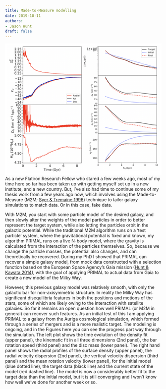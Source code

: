 ```yaml
---
title: Made-to-Measure modelling
date: 2019-10-11
authors:
- Jason Hunt
draft: false
---
```


![img](/fig/2019-10-11.png)
As a new Flatiron Research Fellow who stared a few weeks ago, most of my time here so far has been taken up with getting myself set up in a new institute, and a new country. But, I’ve also had time to continue some of my thesis work from a few years ago now, which involves using the Made-to-Measure (M2M; [Syer & Tremaine 1996](https://ui.adsabs.harvard.edu/abs/1996MNRAS.282..223S/abstract)) technique to tailor galaxy simulations to match data. Or in this case, fake data.

With M2M, you start with some particle model of the desired galaxy, and then slowly alter the weights of the model particles in order to better represent the target system, while also letting the particles orbit in the galactic potential. While the traditional M2M algorithm runs on a ‘test particle’ system, where the gravitational potential is fixed and known, my algorithm PRIMAL runs on a live N-body model, where the gravity is calculated from the interaction of the particles themselves. So, because we change the particle masses, the potential also changes, and can theoretically be recovered. During my PhD I showed that PRIMAL can recover a simple galaxy model, from mock data constructed with a selection function based on the European Space Agency’s Gaia mission ([Hunt & Kawata 2014](https://ui.adsabs.harvard.edu/abs/2014MNRAS.443.2112H/abstract)), with the goal of applying PRIMAL to actual data from Gaia to create a new model of the Milky Way.

However, this previous galaxy model was relatively smooth, with only the galactic bar for non-axisymmetric structure. In reality the Milky Way has significant disequilibria features in both the positions and motions of the stars, some of which are likely owing to the interaction with satellite galaxies. So far it remains an open question how well PRIMAL (or M2M in general) can recover such features. As an initial test of this I am applying PRIMAL to a galaxy from the Auriga cosmological simulation, which formed through a series of mergers and is a more realistic target. The modeling is ongoing, and in the Figures here you can see the progress part way through the simulation. The left plot shows the time evolution of the density fit (upper panel), the kinematic fit in all three dimensions (2nd panel), the bar rotation speed (third panel) and the disc mass (lower panel). The right hand panel shows the radial profiles of the surface density (upper panel), the radial velocity dispersion (2nd panel), the vertical velocity dispersion (third panel) and the mean rotation velocity (lower panel), for the initial model (blue dotted line), the target data (black line) and the current state of the model (red dashed line). The model is now a considerably better fit to the target data than the initial model, but it is still converging and I won’t know how well we’ve done for another week or so.
